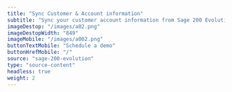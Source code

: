 ```yaml
---
title: "Sync Customer & Account information"
subtitle: "Sync your customer account information from Sage 200 Evolution to our B2B trade store"
imageDestop: "/images/a02.png"
imageDestopWidth: "849"
imageMobile: "/images/a002.png"
buttonTextMobile: "Schedule a demo"
buttonHrefMobile: "/"
source: "sage-200-evolution"
type: "source-content"
headless: true
weight: 2
---
```

